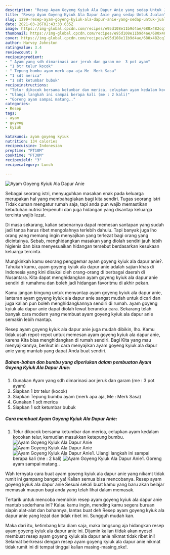```yaml
---
description: "Resep Ayam Goyeng Kyiuk Ala Dapur Anie yang sedap Untuk Jualan"
title: "Resep Ayam Goyeng Kyiuk Ala Dapur Anie yang sedap Untuk Jualan"
slug: 1299-resep-ayam-goyeng-kyiuk-ala-dapur-anie-yang-sedap-untuk-jualan
date: 2021-03-26T02:43:33.635Z
image: https://img-global.cpcdn.com/recipes/e95d108e11b9d4ae/680x482cq70/ayam-goyeng-kyiuk-ala-dapur-anie-foto-resep-utama.jpg
thumbnail: https://img-global.cpcdn.com/recipes/e95d108e11b9d4ae/680x482cq70/ayam-goyeng-kyiuk-ala-dapur-anie-foto-resep-utama.jpg
cover: https://img-global.cpcdn.com/recipes/e95d108e11b9d4ae/680x482cq70/ayam-goyeng-kyiuk-ala-dapur-anie-foto-resep-utama.jpg
author: Harvey Johnston
ratingvalue: 3.4
reviewcount: 9
recipeingredient:
- " Ayam yang sdh dimarinasi aor jeruk dan garam me  3 pot ayam"
- "1 btr telur kocok"
- " Tepung bumbu ayam merk apa aja Me  Merk Sasa"
- "1 sdt merica"
- "1 sdt ketumbar bubuk"
recipeinstructions:
- "Telur dikocok bersama ketumbar dan merica, celupkan ayam kedalam kocokan telur, kemudian masukkan ketepung bumbu."
- "Ulangi langkah ini sampai berapa kali (me : 2 kali)"
- "Goreng ayam sampai matang.."
categories:
- Resep
tags:
- ayam
- goyeng
- kyiuk

katakunci: ayam goyeng kyiuk 
nutrition: 134 calories
recipecuisine: Indonesian
preptime: "PT10M"
cooktime: "PT30M"
recipeyield: "3"
recipecategory: Lunch

---
```



![Ayam Goyeng Kyiuk Ala Dapur Anie](https://img-global.cpcdn.com/recipes/e95d108e11b9d4ae/680x482cq70/ayam-goyeng-kyiuk-ala-dapur-anie-foto-resep-utama.jpg)

Sebagai seorang istri, menyuguhkan masakan enak pada keluarga merupakan hal yang membahagiakan bagi kita sendiri. Tugas seorang istri Tidak cuman mengatur rumah saja, tapi anda pun wajib memastikan kebutuhan nutrisi terpenuhi dan juga hidangan yang disantap keluarga tercinta wajib lezat.

Di masa  sekarang, kalian sebenarnya dapat memesan santapan yang sudah jadi tanpa harus ribet mengolahnya terlebih dahulu. Tapi banyak juga lho orang yang memang ingin menyajikan yang terlezat bagi orang yang dicintainya. Sebab, menghidangkan masakan yang diolah sendiri jauh lebih higienis dan bisa menyesuaikan hidangan tersebut berdasarkan kesukaan keluarga tercinta. 



Mungkinkah kamu seorang penggemar ayam goyeng kyiuk ala dapur anie?. Tahukah kamu, ayam goyeng kyiuk ala dapur anie adalah sajian khas di Indonesia yang kini disukai oleh orang-orang di berbagai daerah di Nusantara. Kita dapat menghidangkan ayam goyeng kyiuk ala dapur anie sendiri di rumahmu dan boleh jadi hidangan favoritmu di akhir pekan.

Kamu jangan bingung untuk menyantap ayam goyeng kyiuk ala dapur anie, lantaran ayam goyeng kyiuk ala dapur anie sangat mudah untuk dicari dan juga kalian pun boleh menghidangkannya sendiri di rumah. ayam goyeng kyiuk ala dapur anie dapat diolah lewat beraneka cara. Sekarang telah banyak cara modern yang membuat ayam goyeng kyiuk ala dapur anie semakin lebih mantap.

Resep ayam goyeng kyiuk ala dapur anie juga mudah dibikin, lho. Kamu tidak usah repot-repot untuk memesan ayam goyeng kyiuk ala dapur anie, karena Kita bisa menghidangkan di rumah sendiri. Bagi Kita yang mau menyajikannya, berikut ini cara menyajikan ayam goyeng kyiuk ala dapur anie yang mantab yang dapat Anda buat sendiri.

<!--inarticleads1-->

##### Bahan-bahan dan bumbu yang diperlukan dalam pembuatan Ayam Goyeng Kyiuk Ala Dapur Anie:

1. Gunakan  Ayam yang sdh dimarinasi aor jeruk dan garam (me : 3 pot ayam)
1. Siapkan 1 btr telur (kocok)
1. Siapkan  Tepung bumbu ayam (merk apa aja, Me : Merk Sasa)
1. Gunakan 1 sdt merica
1. Siapkan 1 sdt ketumbar bubuk




<!--inarticleads2-->

##### Cara membuat Ayam Goyeng Kyiuk Ala Dapur Anie:

1. Telur dikocok bersama ketumbar dan merica, celupkan ayam kedalam kocokan telur, kemudian masukkan ketepung bumbu.
<img src="https://img-global.cpcdn.com/steps/bbe7bf86de9fa5de/160x128cq70/ayam-goyeng-kyiuk-ala-dapur-anie-langkah-memasak-1-foto.jpg" alt="Ayam Goyeng Kyiuk Ala Dapur Anie"><img src="https://img-global.cpcdn.com/steps/d25c114d2ad316f1/160x128cq70/ayam-goyeng-kyiuk-ala-dapur-anie-langkah-memasak-1-foto.jpg" alt="Ayam Goyeng Kyiuk Ala Dapur Anie"><img src="https://img-global.cpcdn.com/steps/9feffefe8c76d89f/160x128cq70/ayam-goyeng-kyiuk-ala-dapur-anie-langkah-memasak-1-foto.jpg" alt="Ayam Goyeng Kyiuk Ala Dapur Anie">1. Ulangi langkah ini sampai berapa kali (me : 2 kali)
<img src="https://img-global.cpcdn.com/steps/405a9f9839023867/160x128cq70/ayam-goyeng-kyiuk-ala-dapur-anie-langkah-memasak-2-foto.jpg" alt="Ayam Goyeng Kyiuk Ala Dapur Anie">1. Goreng ayam sampai matang..




Wah ternyata cara buat ayam goyeng kyiuk ala dapur anie yang nikamt tidak rumit ini gampang banget ya! Kalian semua bisa mencobanya. Resep ayam goyeng kyiuk ala dapur anie Sesuai sekali buat kamu yang baru akan belajar memasak maupun bagi anda yang telah lihai dalam memasak.

Tertarik untuk mencoba membikin resep ayam goyeng kyiuk ala dapur anie mantab sederhana ini? Kalau kamu ingin, mending kamu segera buruan siapin alat-alat dan bahannya, lantas buat deh Resep ayam goyeng kyiuk ala dapur anie yang lezat dan tidak ribet ini. Sungguh mudah kan. 

Maka dari itu, ketimbang kita diam saja, maka langsung aja hidangkan resep ayam goyeng kyiuk ala dapur anie ini. Dijamin kalian tiidak akan nyesel membuat resep ayam goyeng kyiuk ala dapur anie nikmat tidak ribet ini! Selamat berkreasi dengan resep ayam goyeng kyiuk ala dapur anie nikmat tidak rumit ini di tempat tinggal kalian masing-masing,oke!.

